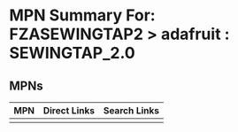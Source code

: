 



# MPN Summary For: FZASEWINGTAP2 > adafruit : SEWINGTAP_2.0

## MPNs
  

|MPN|Direct Links|Search Links|
| :--- | :--- | :--- |
||||
